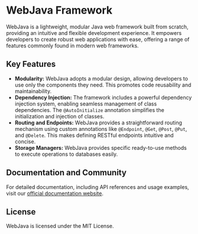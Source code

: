 # WebJava Framework
WebJava is a lightweight, modular Java web framework built from scratch, providing an intuitive and flexible development experience. It empowers developers to create robust web applications with ease, offering a range of features commonly found in modern web frameworks.

## Key Features
-   **Modularity:**  WebJava adopts a modular design, allowing developers to use only the components they need. This promotes code reusability and maintainability.
-   **Dependency Injection:**  The framework includes a powerful dependency injection system, enabling seamless management of class dependencies. The  `@AutoInitialize`  annotation simplifies the initialization and injection of classes.
-   **Routing and Endpoints:**  WebJava provides a straightforward routing mechanism using custom annotations like  `@Endpoint`,  `@Get`,  `@Post`,  `@Put`, and  `@Delete`. This makes defining RESTful endpoints intuitive and concise.
-   **Storage Managers:**  WebJava provides specific ready-to-use methods to execute operations to databases easily.

## Documentation and Community
For detailed documentation, including API references and usage examples, visit our  [official documentation website](https://webjava.fyi).

## License
WebJava is licensed under the MIT License.
